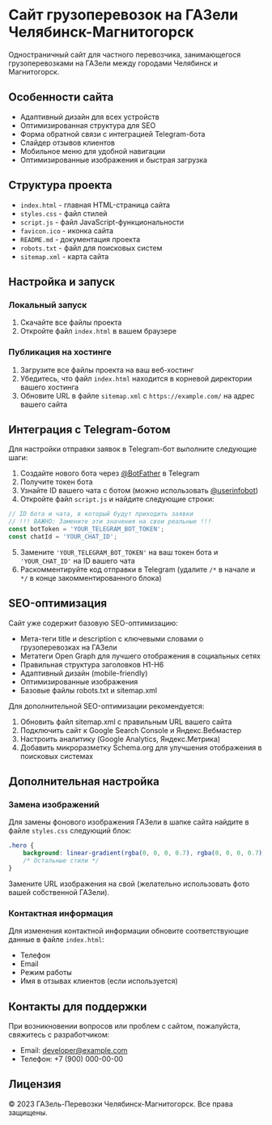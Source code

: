# Сайт грузоперевозок на ГАЗели Челябинск-Магнитогорск

Одностраничный сайт для частного перевозчика, занимающегося грузоперевозками на ГАЗели между городами Челябинск и Магнитогорск.

## Особенности сайта

- Адаптивный дизайн для всех устройств
- Оптимизированная структура для SEO
- Форма обратной связи с интеграцией Telegram-бота
- Слайдер отзывов клиентов
- Мобильное меню для удобной навигации
- Оптимизированные изображения и быстрая загрузка

## Структура проекта

- `index.html` - главная HTML-страница сайта
- `styles.css` - файл стилей
- `script.js` - файл JavaScript-функциональности
- `favicon.ico` - иконка сайта
- `README.md` - документация проекта
- `robots.txt` - файл для поисковых систем
- `sitemap.xml` - карта сайта

## Настройка и запуск

### Локальный запуск

1. Скачайте все файлы проекта
2. Откройте файл `index.html` в вашем браузере

### Публикация на хостинге

1. Загрузите все файлы проекта на ваш веб-хостинг
2. Убедитесь, что файл `index.html` находится в корневой директории вашего хостинга
3. Обновите URL в файле `sitemap.xml` с `https://example.com/` на адрес вашего сайта

## Интеграция с Telegram-ботом

Для настройки отправки заявок в Telegram-бот выполните следующие шаги:

1. Создайте нового бота через [@BotFather](https://t.me/BotFather) в Telegram
2. Получите токен бота
3. Узнайте ID вашего чата с ботом (можно использовать [@userinfobot](https://t.me/userinfobot))
4. Откройте файл `script.js` и найдите следующие строки:

```javascript
// ID бота и чата, в который будут приходить заявки
// !!! ВАЖНО: Замените эти значения на свои реальные !!!
const botToken = 'YOUR_TELEGRAM_BOT_TOKEN';
const chatId = 'YOUR_CHAT_ID';
```

5. Замените `'YOUR_TELEGRAM_BOT_TOKEN'` на ваш токен бота и `'YOUR_CHAT_ID'` на ID вашего чата
6. Раскомментируйте код отправки в Telegram (удалите `/*` в начале и `*/` в конце закомментированного блока)

## SEO-оптимизация

Сайт уже содержит базовую SEO-оптимизацию:

- Мета-теги title и description с ключевыми словами о грузоперевозках на ГАЗели
- Метатеги Open Graph для лучшего отображения в социальных сетях
- Правильная структура заголовков H1-H6
- Адаптивный дизайн (mobile-friendly)
- Оптимизированные изображения
- Базовые файлы robots.txt и sitemap.xml

Для дополнительной SEO-оптимизации рекомендуется:

1. Обновить файл sitemap.xml с правильным URL вашего сайта
2. Подключить сайт к Google Search Console и Яндекс.Вебмастер
3. Настроить аналитику (Google Analytics, Яндекс.Метрика)
4. Добавить микроразметку Schema.org для улучшения отображения в поисковых системах

## Дополнительная настройка

### Замена изображений

Для замены фонового изображения ГАЗели в шапке сайта найдите в файле `styles.css` следующий блок:

```css
.hero {
    background: linear-gradient(rgba(0, 0, 0, 0.7), rgba(0, 0, 0, 0.7)), url('https://images.pexels.com/photos/4554079/pexels-photo-4554079.jpeg') center/cover no-repeat;
    /* Остальные стили */
}
```

Замените URL изображения на свой (желательно использовать фото вашей собственной ГАЗели).

### Контактная информация

Для изменения контактной информации обновите соответствующие данные в файле `index.html`:
- Телефон
- Email
- Режим работы
- Имя в отзывах клиентов (если используется)

## Контакты для поддержки

При возникновении вопросов или проблем с сайтом, пожалуйста, свяжитесь с разработчиком:

- Email: developer@example.com
- Телефон: +7 (900) 000-00-00

## Лицензия

© 2023 ГАЗель-Перевозки Челябинск-Магнитогорск. Все права защищены. 